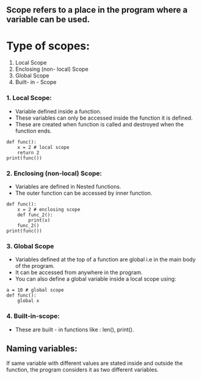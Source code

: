 ## Scope refers to a place in the program where a variable can be used.


# Type of scopes:

1. Local Scope
2. Enclosing (non- local) Scope
3. Global Scope
4. Built- in - Scope

### 1. Local Scope: 
- Variable defined inside a function.
- These variables can only be accessed inside the function it is defined.
- These are created when function is called and destroyed when the function ends.
```
def func():
	x = 2 # local scope
	return 2
print(func())
```
### 2. Enclosing (non-local) Scope:
- Variables are defined in Nested functions.
- The outer function can be accessed by inner function.
```
def func():
	x = 2 # enclosing scope
	def func_2():
		print(x)
	func_2()
print(func())
```
### 3. Global Scope
- Variables defined at the top of a function are global i.e in the main body of the program.
- It can be accessed from anywhere in the program.
- You can also define a global variable inside a local scope using:  
```
a = 10 # global scope
def func():
	global x
```

### 4. Built-in-scope:
- These are built - in functions like : len(), print().
## Naming variables: 
If same variable with different values are stated inside and outside the function, the program considers it as two different variables.
